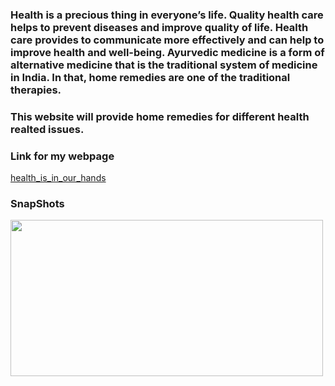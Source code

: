 
### Health is a precious thing in everyone’s life. Quality health care helps to prevent diseases and improve quality of life. Health care provides to communicate more effectively and can help to improve health and well-being. Ayurvedic medicine is a form of alternative medicine that is the traditional system of medicine in India. In that, home remedies are one of the traditional therapies.
### This website will provide home remedies for different health realted issues.

### Link for my webpage

[health_is_in_our_hands](https://healthisinour-hands.netlify.app/)


### SnapShots
 <img src="https://github.com/user-attachments/assets/1f2913b0-a2c1-4b25-9fad-fa16aceb51ef" width="500" height="250">
